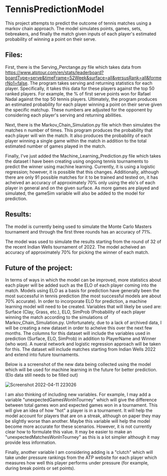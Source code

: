 # TennisPredictionModel

This project attempts to predict the outcome of tennis matches using a markov chain approach. The model simulates points, games, sets, tiebreakers, and finally the match given inputs of each player's estimated probability of winning a point on their serve. 

## Files:

First, there is the Serving_Perctange.py file which takes data from https://www.atptour.com/en/stats/leaderboard?boardType=serve&timeFrame=52Week&surface=all&versusRank=all&formerNo1=false. The program takes serving and returning statistics for each player. Specifically, it takes this data for these players against the top 50 ranked players. For example, the % of first serve points won for Rafael Nadal against the top 50 tennis players. Ultimately, the program produces an estimated probability for each player winning a point on their serve given the specific matchup. These numbers are adjusted for the opponent by considering each player's serving and returning abilities.


Next, there is the Markov_Chain_Simulation.py file which then simulates the matches n number of times. This program produces the probability that each player will win the match. It also produces the probability of each player winning a single game within the match in addition to the total estimated number of games played in the match. 

Finally, I've just added the Machine_Learning_Prediction.py file which takes the dataset I have been creating using ongoing tennis tournaments to predict the winner using machine learning. Currently, it is using a logistic regression; however, it is possible that this changes. Additionally, although there are only 91 possible matches for it to be trained and tested on, it has acheived an accuracy of approximately 70% only using the elo's of each player in general and on the given surface. As more games are played and simulated, the gameSim variable will also be added to the model for prediction. 


## Results:

The model is currently being used to simulate the Monte Carlo Masters tournament and through the first three rounds has an accuracy of 71%.

The model was used to simulate the results starting from the round of 32 of the recent Indian Wells tournament of 2022. The model acheived an accuracy of approximately 70% for picking the winner of each match. 


## Future of the project:

In terms of ways in which the model can be improved, more statistics about each player will be added such as the ELO of each player coming into the match. Models using ELO as a basis for prediction have generally been the most successful in tennis prediction (the most successful models are about 70% accurate). In order to incorporate ELO for prediction, a machine learning model will need to be created. Variables that will likely be used are: Surface (Clay, Grass, etc.), ELO, SimProb (Probability of each player winning the match according to the simulations of Markov_Chain_Simulation.py. Unfortunately, due to a lack of archived data, I will be creating a new dataset in order to acheive this over the next few months. The columns for this dataset will include the variables used in prediction (Surface, ELO, SimProb) in addition to PlayerName and Winner (who won). A nueral network and logistic regression approach will be taken for this. The dataset will include matches starting from Indian Wells 2022 and extend into future tournaments.

Below is a screenshot of the new data being collected using the model which will be used for machine learning in the future for better prediction. (Elo data still needs to be filled out)

![Screenshot 2022-04-11 223026](https://user-images.githubusercontent.com/84477747/162887335-d57c8ccd-181e-435d-ad0d-d7dfcaa123df.jpg)

I am also thinking of including new variables. For example, I may add a variable "unexpectedGamesWonInTourney" which will give the difference between total games won and expected games won in a tournament. This will give an idea of how "hot" a player is in a tournament. It will help the model account for players that are on a streak, although on paper they may be slightly worse than another. Maybe this variable will help the model become more accurate for these scenarios. However, it is not currently clear how to formulate this value. It may be easier to make an "unexpectedMatchesWonInTourney" as this is a lot simpler although it may provide less information.

Finally, another variable I am considering adding is a "clutch" which will take under pressure rankings from the ATP website for each player which measures how well this player performs under pressure (for example, during break points or set points).

